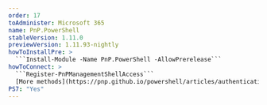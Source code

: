```yaml
---
order: 17
toAdminister: Microsoft 365
name: PnP.PowerShell
stableVersion: 1.11.0
previewVersion: 1.11.93-nightly
howToInstallPre: >
  ```Install-Module -Name PnP.PowerShell -AllowPrerelease```
howToConnect: >
  ```Register-PnPManagementShellAccess```
  [More methods](https://pnp.github.io/powershell/articles/authentication.html)
PS7: "Yes"
---
```

